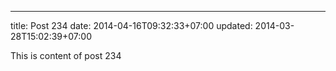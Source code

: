 ---
title: Post 234
date: 2014-04-16T09:32:33+07:00
updated: 2014-03-28T15:02:39+07:00

This is content of post 234
